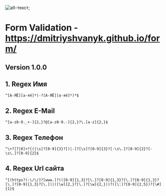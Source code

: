 ![alt-текст](https://pictures.s3.yandex.net/frontend-developer/dom_bom/logo.svg "Yandex Prakticum - Регулярные выражения");
# Form Validation - https://dmitriyshvanyk.github.io/form/
## Version 1.0.0

## 1. Regex Имя
```^[А-ЯЁ][а-яё]*(-?[А-ЯЁ][а-яё]*)*$```

## 2. Regex E-Mail
```^[a-z0-9._+-]{2,}?@[a-z0-9.-]{2,}?\.[a-z]{2,}$```

## 3. Regex Телефон
```^\+?[7|8]+?[(|\s]?[0-9]{3}?[)|-]?[\s]?[0-9]{3}?[-\s\.]?[0-9]{2}?[-\s\.]?[0-9]{2}$```

## 4. Regex Url сайта
```^[(https?):\/\/]?[www.]?(([0-9]{1,3}?[\.]?[0-9]{1,3}?[\.]?[0-9]{1,3}?[\.]?[0-9]{1,3}?[\.])|([\w]{2,}?[\.]?[\w]{2,}))?([\:]?[0-9]{2,5})?[\#]{1}$```